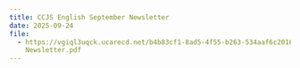```yaml
---
title: CCJS English September Newsletter
date: 2025-09-24
file:
  - https://vgiql3uqck.ucarecd.net/b4b83cf1-8ad5-4f55-b263-534aaf6c2016/September
    Newsletter.pdf
---
```

